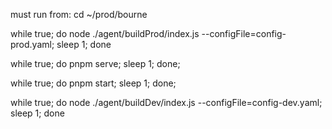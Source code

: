 


must run from:
cd ~/prod/bourne

while true; do   node ./agent/buildProd/index.js --configFile=config-prod.yaml;   sleep 1; done

while true; do pnpm serve; sleep 1; done;

while true; do pnpm start; sleep 1; done;

while true; do   node ./agent/buildDev/index.js --configFile=config-dev.yaml;   sleep 1; done